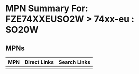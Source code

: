 



# MPN Summary For: FZE74XXEUSO2W > 74xx-eu : SO20W

## MPNs
  

|MPN|Direct Links|Search Links|
| :--- | :--- | :--- |
||||
